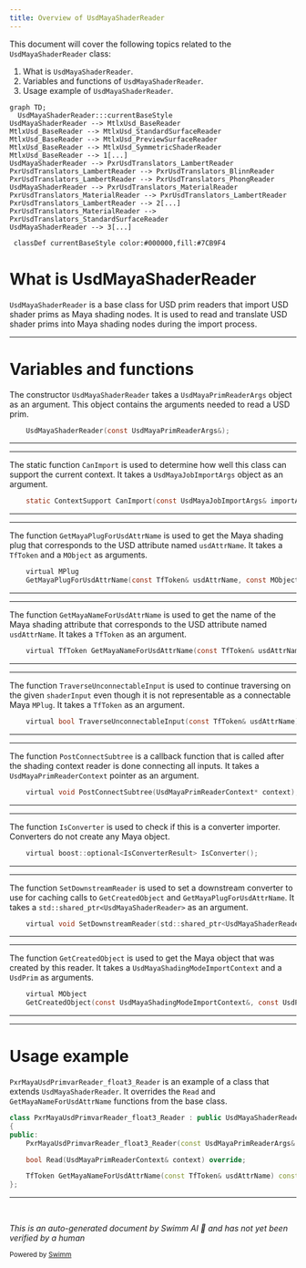 ```yaml
---
title: Overview of UsdMayaShaderReader
---
```


This document will cover the following topics related to the `UsdMayaShaderReader` class:

1. What is `UsdMayaShaderReader`.
2. Variables and functions of `UsdMayaShaderReader`.
3. Usage example of `UsdMayaShaderReader`.

```mermaid
graph TD;
  UsdMayaShaderReader:::currentBaseStyle
UsdMayaShaderReader --> MtlxUsd_BaseReader
MtlxUsd_BaseReader --> MtlxUsd_StandardSurfaceReader
MtlxUsd_BaseReader --> MtlxUsd_PreviewSurfaceReader
MtlxUsd_BaseReader --> MtlxUsd_SymmetricShaderReader
MtlxUsd_BaseReader --> 1[...]
UsdMayaShaderReader --> PxrUsdTranslators_LambertReader
PxrUsdTranslators_LambertReader --> PxrUsdTranslators_BlinnReader
PxrUsdTranslators_LambertReader --> PxrUsdTranslators_PhongReader
UsdMayaShaderReader --> PxrUsdTranslators_MaterialReader
PxrUsdTranslators_MaterialReader --> PxrUsdTranslators_LambertReader
PxrUsdTranslators_LambertReader --> 2[...]
PxrUsdTranslators_MaterialReader --> PxrUsdTranslators_StandardSurfaceReader
UsdMayaShaderReader --> 3[...]

 classDef currentBaseStyle color:#000000,fill:#7CB9F4
```

# What is UsdMayaShaderReader

`UsdMayaShaderReader` is a base class for USD prim readers that import USD shader prims as Maya shading nodes. It is used to read and translate USD shader prims into Maya shading nodes during the import process.

<SwmSnippet path="/lib/mayaUsd/fileio/shaderReader.h" line="44">

---

# Variables and functions

The constructor `UsdMayaShaderReader` takes a `UsdMayaPrimReaderArgs` object as an argument. This object contains the arguments needed to read a USD prim.

```c
    UsdMayaShaderReader(const UsdMayaPrimReaderArgs&);

```

---

</SwmSnippet>

<SwmSnippet path="/lib/mayaUsd/fileio/shaderReader.h" line="49">

---

The static function `CanImport` is used to determine how well this class can support the current context. It takes a `UsdMayaJobImportArgs` object as an argument.

```c
    static ContextSupport CanImport(const UsdMayaJobImportArgs& importArgs);

```

---

</SwmSnippet>

<SwmSnippet path="/lib/mayaUsd/fileio/shaderReader.h" line="63">

---

The function `GetMayaPlugForUsdAttrName` is used to get the Maya shading plug that corresponds to the USD attribute named `usdAttrName`. It takes a `TfToken` and a `MObject` as arguments.

```c
    virtual MPlug
    GetMayaPlugForUsdAttrName(const TfToken& usdAttrName, const MObject& mayaObject) const;
```

---

</SwmSnippet>

<SwmSnippet path="/lib/mayaUsd/fileio/shaderReader.h" line="75">

---

The function `GetMayaNameForUsdAttrName` is used to get the name of the Maya shading attribute that corresponds to the USD attribute named `usdAttrName`. It takes a `TfToken` as an argument.

```c
    virtual TfToken GetMayaNameForUsdAttrName(const TfToken& usdAttrName) const;
```

---

</SwmSnippet>

<SwmSnippet path="/lib/mayaUsd/fileio/shaderReader.h" line="86">

---

The function `TraverseUnconnectableInput` is used to continue traversing on the given `shaderInput` even though it is not representable as a connectable Maya `MPlug`. It takes a `TfToken` as an argument.

```c
    virtual bool TraverseUnconnectableInput(const TfToken& usdAttrName);
```

---

</SwmSnippet>

<SwmSnippet path="/lib/mayaUsd/fileio/shaderReader.h" line="90">

---

The function `PostConnectSubtree` is a callback function that is called after the shading context reader is done connecting all inputs. It takes a `UsdMayaPrimReaderContext` pointer as an argument.

```c
    virtual void PostConnectSubtree(UsdMayaPrimReaderContext* context);
```

---

</SwmSnippet>

<SwmSnippet path="/lib/mayaUsd/fileio/shaderReader.h" line="108">

---

The function `IsConverter` is used to check if this is a converter importer. Converters do not create any Maya object.

```c
    virtual boost::optional<IsConverterResult> IsConverter();
```

---

</SwmSnippet>

<SwmSnippet path="/lib/mayaUsd/fileio/shaderReader.h" line="114">

---

The function `SetDownstreamReader` is used to set a downstream converter to use for caching calls to `GetCreatedObject` and `GetMayaPlugForUsdAttrName`. It takes a `std::shared_ptr<UsdMayaShaderReader>` as an argument.

```c
    virtual void SetDownstreamReader(std::shared_ptr<UsdMayaShaderReader> downstreamReader);
```

---

</SwmSnippet>

<SwmSnippet path="/lib/mayaUsd/fileio/shaderReader.h" line="123">

---

The function `GetCreatedObject` is used to get the Maya object that was created by this reader. It takes a `UsdMayaShadingModeImportContext` and a `UsdPrim` as arguments.

```c
    virtual MObject
    GetCreatedObject(const UsdMayaShadingModeImportContext&, const UsdPrim& prim) const;
```

---

</SwmSnippet>

<SwmSnippet path="/lib/usd/translators/shading/usdPrimvarReaderFloat3Reader.cpp" line="28">

---

# Usage example

`PxrMayaUsdPrimvarReader_float3_Reader` is an example of a class that extends `UsdMayaShaderReader`. It overrides the `Read` and `GetMayaNameForUsdAttrName` functions from the base class.

```c++
class PxrMayaUsdPrimvarReader_float3_Reader : public UsdMayaShaderReader
{
public:
    PxrMayaUsdPrimvarReader_float3_Reader(const UsdMayaPrimReaderArgs& readArgs);

    bool Read(UsdMayaPrimReaderContext& context) override;

    TfToken GetMayaNameForUsdAttrName(const TfToken& usdAttrName) const override;
};
```

---

</SwmSnippet>

&nbsp;

_This is an auto-generated document by Swimm AI 🌊 and has not yet been verified by a human_

<SwmMeta version="3.0.0" repo-id="Z2l0aHViJTNBJTNBbWF5YS11c2QlM0ElM0FnaWxhZG5hdm90" repo-name="maya-usd"><sup>Powered by [Swimm](/)</sup></SwmMeta>
